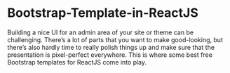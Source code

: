 # Bootstrap-Template-in-ReactJS
Building a nice UI for an admin area of your site or theme can be challenging. There’s a lot of parts that you want to make good-looking, but there’s also hardly time to really polish things up and make sure that the presentation is pixel-perfect everywhere. This is where some best free Bootstrap templates for ReactJS come into play.
